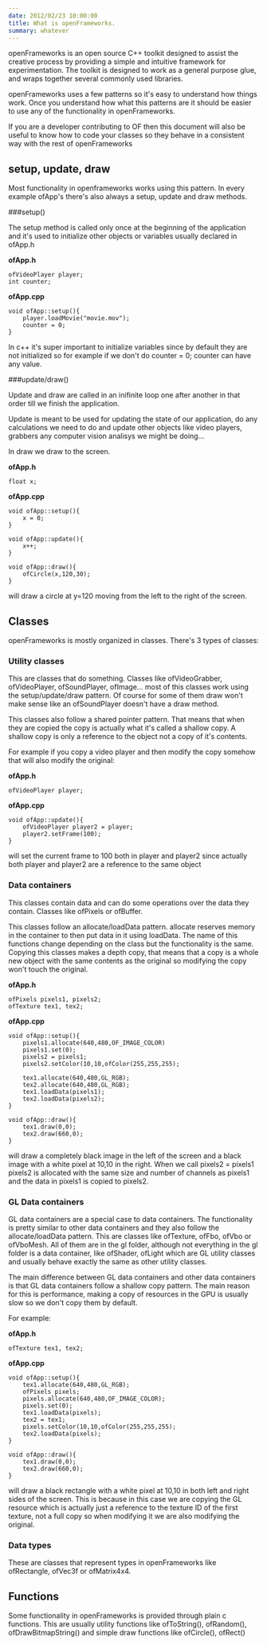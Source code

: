 ```yaml
---
date: 2012/02/23 10:00:00
title: What is openFrameworks.
summary: whatever
---
```


openFrameworks is an open source C++ toolkit designed to assist the creative process by providing a simple and intuitive framework for experimentation. The toolkit is designed to work as a general purpose glue, and wraps together several commonly used libraries. 

openFrameworks uses a few patterns so it's easy to understand how things work. Once you understand how what this patterns are it should be easier to use any of the functionality in openFrameworks.

If you are a developer contributing to OF then this document will also be useful to know how to code your classes so they behave in a consistent way with the rest of openFrameworks

##	 setup, update, draw

Most functionality in openframeworks works using this pattern. In every example ofApp's there's also always a setup, update and draw methods.

###setup()

The setup method is called only once at the beginning of the application and it's used to initialize other objects or variables usually declared in ofApp.h

__ofApp.h__
~~~~{.cpp}
ofVideoPlayer player;
int counter;
~~~~

__ofApp.cpp__
~~~~{.cpp}
void ofApp::setup(){
    player.loadMovie("movie.mov");
    counter = 0;
}
~~~~

In c++ it's super important to initialize variables since by default they are not initialized so for example if we don't do counter = 0; counter can have any value.


###update/draw()

Update and draw are called in an inifinite loop one after another in that order till we finish the application.

Update is meant to be used for updating the state of our application, do any calculations we need to do and update other objects like video players, grabbers any computer vision analisys we might be doing...

In draw we draw to the screen.


__ofApp.h__
~~~~{.cpp}
float x;
~~~~

__ofApp.cpp__
~~~~{.cpp}
void ofApp::setup(){
    x = 0;
}

void ofApp::update(){
    x++;
}

void ofApp::draw(){
    ofCircle(x,120,30);
}
~~~~

will draw a circle at y=120 moving from the left to the right of the screen.

## Classes

openFrameworks is mostly organized in classes. There's 3 types of classes:

### Utility classes

This are classes that do something. Classes like ofVideoGrabber, ofVideoPlayer, ofSoundPlayer, ofImage... most of this classes work using the setup/update/draw pattern. Of course for some of them draw won't make sense like an ofSoundPlayer doesn't have a draw method.

This classes also follow a shared pointer pattern. That means that when they are copied the copy is actually what it's called a shallow copy. A shallow copy is only a reference to the object not a copy of it's contents.

For example if you copy a video player and then modify the copy somehow that will also modify the original:

__ofApp.h__
~~~~{.cpp}
ofVideoPlayer player;
~~~~

__ofApp.cpp__
~~~~{.cpp}
void ofApp::update(){
    ofVideoPlayer player2 = player;
    player2.setFrame(100);
}
~~~~

will set the current frame to 100 both in player and player2 since actually both player and player2 are a reference to the same object


### Data containers

This classes contain data and can do some operations over the data they contain. Classes like ofPixels or ofBuffer.

This classes follow an allocate/loadData pattern. allocate reserves memory in the container to then put data in it using loadData. The name of this functions change depending on the class but the functionality is the same. Copying this classes makes a depth copy, that means that a copy is a whole new object with the same contents as the original so modifying the copy won't touch the original.

__ofApp.h__
~~~~{.cpp}
ofPixels pixels1, pixels2;
ofTexture tex1, tex2;
~~~~

__ofApp.cpp__
~~~~{.cpp}
void ofApp::setup(){
    pixels1.allocate(640,480,OF_IMAGE_COLOR)
    pixels1.set(0);
    pixels2 = pixels1;
    pixels2.setColor(10,10,ofColor(255,255,255);
    
    tex1.allocate(640,480,GL_RGB);
    tex2.allocate(640,480,GL_RGB);
    tex1.loadData(pixels1);
    tex2.loadData(pixels2);
}

void ofApp::draw(){
    tex1.draw(0,0);
    tex2.draw(660,0);
}
~~~~

will draw a completely black image in the left of the screen and a black image with a white pixel at 10,10 in the right. When we call pixels2 = pixels1  pixels2 is allocated with the same size and number of channels as pixels1 and the data in pixels1 is copied to pixels2.

### GL Data containers

GL data containers are a special case to data containers. The functionality is pretty similar to other data containers and they also follow the allocate/loadData pattern. This are classes like ofTexture, ofFbo, ofVbo or ofVboMesh. All of them are in the gl folder, although not everything in the gl folder is a data container, like ofShader, ofLight which are GL utility classes and usually behave exactly the same as other utility classes.

The main difference between GL data containers and other data containers is that GL data containers follow a shallow copy pattern. The main reason for this is performance, making a copy of resources in the GPU is usually slow so we don't copy them by default.

For example:

__ofApp.h__
~~~~{.cpp}
ofTexture tex1, tex2;
~~~~

__ofApp.cpp__
~~~~{.cpp}
void ofApp::setup(){
    tex1.allocate(640,480,GL_RGB);
    ofPixels pixels;
    pixels.allocate(640,480,OF_IMAGE_COLOR);
    pixels.set(0);
    tex1.loadData(pixels);
    tex2 = tex1;
    pixels.setColor(10,10,ofColor(255,255,255);
    tex2.loadData(pixels);
}

void ofApp::draw(){
    tex1.draw(0,0);
    tex2.draw(660,0);
}
~~~~

will draw a black rectangle with a white pixel at 10,10 in both left and right sides of the screen. This is because in this case we are copying the GL resource which is actually just a reference to the texture ID of the first texture, not a full copy so when modifying it we are also modifying the original.

### Data types

These are classes that represent types in openFrameworks like ofRectangle, ofVec3f or ofMatrix4x4.

## Functions

Some functionality in openFrameworks is provided through plain c functions. This are usually utility functions like ofToString(), ofRandom(), ofDrawBitmapString() and simple draw functions like ofCircle(), ofRect()

